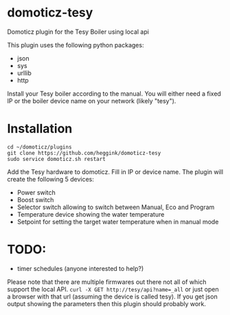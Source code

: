 # domoticz-tesy
Domoticz plugin for the Tesy Boiler using local api

This plugin uses the following python packages:
- json
- sys
- urllib
- http

Install your Tesy boiler according to the manual. You will either need a fixed IP or the boiler device name on your network (likely "tesy").

# Installation
```
cd ~/domoticz/plugins
git clone https://github.com/heggink/domoticz-tesy
sudo service domoticz.sh restart
```

Add the Tesy hardware to domoticz. Fill in IP or device name.
The plugin will create the following 5 devices:
- Power switch
- Boost switch
- Selector switch allowing to switch between Manual, Eco and Program
- Temperature device showing the water temperature
- Setpoint for setting the target water temperature when in manual mode

# TODO:
- timer schedules (anyone interested to help?)

Please note that there are multiple firmwares out there not all of which support the local API.
```curl -X GET http://tesy/api?name=_all```
or just open a browser with that url (assuming the device is called tesy).
If you get json output showing the parameters then this plugin should probably work.
